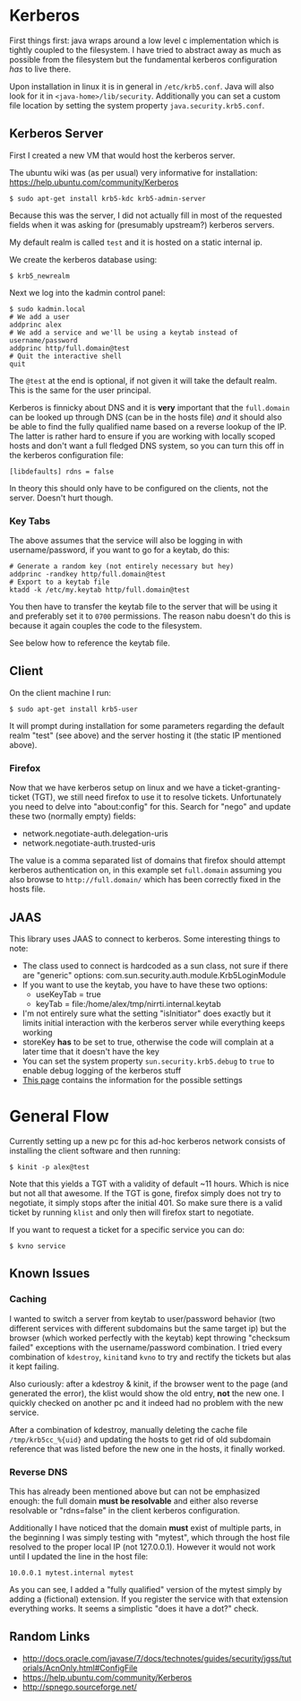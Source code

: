 # Kerberos

First things first: java wraps around a low level c implementation which is tightly coupled to the filesystem. I have tried to abstract away as much as possible from the filesystem but the fundamental kerberos configuration _has_ to live there. 

Upon installation in linux it is in general in `/etc/krb5.conf`. Java will also look for it in `<java-home>/lib/security`.
Additionally you can set a custom file location by setting the system property `java.security.krb5.conf`.

## Kerberos Server

First I created a new VM that would host the kerberos server.

The ubuntu wiki was (as per usual) very informative for installation: https://help.ubuntu.com/community/Kerberos

```
$ sudo apt-get install krb5-kdc krb5-admin-server
```

Because this was the server, I did not actually fill in most of the requested fields when it was asking for (presumably upstream?) kerberos servers.

My default realm is called `test` and it is hosted on a static internal ip.

We create the kerberos database using:

```
$ krb5_newrealm
```

Next we log into the kadmin control panel:

```
$ sudo kadmin.local
# We add a user
addprinc alex
# We add a service and we'll be using a keytab instead of username/password
addprinc http/full.domain@test
# Quit the interactive shell
quit
```

The `@test` at the end is optional, if not given it will take the default realm. This is the same for the user principal.

Kerberos is finnicky about DNS and it is **very** important that the `full.domain` can be looked up through DNS (can be in the hosts file) _and_ it should also be able to find the fully qualified name based on a reverse lookup of the IP. The latter is rather hard to ensure if you are working with locally scoped hosts and don't want a full fledged DNS system, so you can turn this off in the kerberos configuration file:

`
[libdefaults]
        rdns = false
`

In theory this should only have to be configured on the clients, not the server. Doesn't hurt though.

### Key Tabs

The above assumes that the service will also be logging in with username/password, if you want to go for a keytab, do this:

```
# Generate a random key (not entirely necessary but hey)
addprinc -randkey http/full.domain@test
# Export to a keytab file
ktadd -k /etc/my.keytab http/full.domain@test
```

You then have to transfer the keytab file to the server that will be using it and preferably set it to `0700` permissions. The reason nabu doesn't do this is because it again couples the code to the filesystem.

See below how to reference the keytab file.

## Client 

On the client machine I run:

```
$ sudo apt-get install krb5-user
```

It will prompt during installation for some parameters regarding the default realm "test" (see above) and the server hosting it (the static IP mentioned above).

### Firefox

Now that we have kerberos setup on linux and we have a ticket-granting-ticket (TGT), we still need firefox to use it to resolve tickets. Unfortunately you need to delve into "about:config" for this. Search for "nego" and update these two (normally empty) fields:

- network.negotiate-auth.delegation-uris
- network.negotiate-auth.trusted-uris

The value is a comma separated list of domains that firefox should attempt kerberos authentication on, in this example set `full.domain` assuming you also browse to `http://full.domain/` which has been correctly fixed in the hosts file.

## JAAS

This library uses JAAS to connect to kerberos. Some interesting things to note:

- The class used to connect is hardcoded as a sun class, not sure if there are "generic" options: com.sun.security.auth.module.Krb5LoginModule
- If you want to use the keytab, you have to have these two options:
	- useKeyTab = true
	- keyTab = file:/home/alex/tmp/nirrti.internal.keytab
- I'm not entirely sure what the setting "isInitiator" does exactly but it limits initial interaction with the kerberos server while everything keeps working
- storeKey **has** to be set to true, otherwise the code will complain at a later time that it doesn't have the key
- You can set the system property `sun.security.krb5.debug` to `true` to enable debug logging of the kerberos stuff
- [This page](https://docs.oracle.com/javase/7/docs/jre/api/security/jaas/spec/com/sun/security/auth/module/Krb5LoginModule.html) contains the information for the possible settings 

# General Flow

Currently setting up a new pc for this ad-hoc kerberos network consists of installing the client software and then running:

```
$ kinit -p alex@test
```

Note that this yields a TGT with a validity of default ~11 hours. Which is nice but not all that awesome. If the TGT is gone, firefox simply does not try to negotiate, it simply stops after the initial 401.
So make sure there is a valid ticket by running `klist` and only then will firefox start to negotiate.

If you want to request a ticket for a specific service you can do:

```
$ kvno service
```

## Known Issues

### Caching

I wanted to switch a server from keytab to user/password behavior (two different services with different subdomains but the same target ip) but the browser (which worked perfectly with the keytab) kept throwing "checksum failed" exceptions with the username/password combination.
I tried every combination of `kdestroy`, `kinit`and `kvno` to try and rectify the tickets but alas it kept failing.

Also curiously: after a kdestroy & kinit, if the browser went to the page (and generated the error), the klist would show the old entry, **not** the new one.
I quickly checked on another pc and it indeed had no problem with the new service.

After a combination of kdestroy, manually deleting the cache file `/tmp/krb5cc_%{uid}` and updating the hosts to get rid of old subdomain reference that was listed before the new one in the hosts, it finally worked. 

### Reverse DNS

This has already been mentioned above but can not be emphasized enough: the full domain **must be resolvable** and either also reverse resolvable or "rdns=false" in the client kerberos configuration.

Additionally I have noticed that the domain **must** exist of multiple parts, in the beginning I was simply testing with "mytest", which through the host file resolved to the proper local IP (not 127.0.0.1).
However it would not work until I updated the line in the host file:

```
10.0.0.1 mytest.internal mytest
```

As you can see, I added a "fully qualified" version of the mytest simply by adding a (fictional) extension. If you register the service with that extension everything works. It seems a simplistic "does it have a dot?" check.

## Random Links

- http://docs.oracle.com/javase/7/docs/technotes/guides/security/jgss/tutorials/AcnOnly.html#ConfigFile
- https://help.ubuntu.com/community/Kerberos
- http://spnego.sourceforge.net/